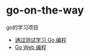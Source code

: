 # go-on-the-way
go的学习项目

- [通过测试学习 Go 编程](https://studygolang.gitbook.io/learn-go-with-tests)
- [Go Web 编程](https://learnku.com/docs/build-web-application-with-golang)